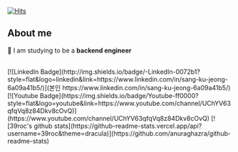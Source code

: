 <div>

[![Hits](https://hits.seeyoufarm.com/api/count/incr/badge.svg?url=https%3A%2F%2Fgithub.com%2F39roc)](https://hits.seeyoufarm.com)

</div>

## About me
:book: I am studying to be a **backend engineer** <br>
<br>


<!-- Badge Icon -->
<div>
 [![LinkedIn Badge](http://img.shields.io/badge/-LinkedIn-0072b1?style=flat&logo=linkedin&link=https://www.linkedin.com/in/sang-ku-jeong-6a09a41b5/)](본인 https://www.linkedin.com/in/sang-ku-jeong-6a09a41b5/)
 [![Youtube Badge](https://img.shields.io/badge/Youtube-ff0000?style=flat&logo=youtube&link=https://www.youtube.com/channel/UChYV63qfqVq8z84Dkv8cOvQ)](https://www.youtube.com/channel/UChYV63qfqVq8z84Dkv8cOvQ)
  <!-- Github stats -->
[![39roc's github stats](https://github-readme-stats.vercel.app/api?username=39roc&theme=dracula)](https://github.com/anuraghazra/github-readme-stats)
</div>


<!--
**39roc/39roc** is a ✨ _special_ ✨ repository because its `README.md` (this file) appears on your GitHub profile.

Here are some ideas to get you started:

- 🔭 I’m currently working on ...
- 🌱 I’m currently learning ...
- 👯 I’m looking to collaborate on ...
- 🤔 I’m looking for help with ...
- 💬 Ask me about ...
- 📫 How to reach me: ...
- 😄 Pronouns: ...
- ⚡ Fun fact: ...
-->

